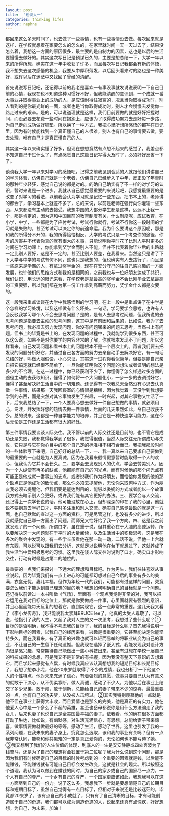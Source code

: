 ```yaml
---
layout: post
title:  "也谈大一"
categories: thinking lifes
author: nephne
---
```

都回来这么多天时间了，也去做了一些事情，也有一些事情没去做。每次回来就是这样，在学校就想着在家要怎么的怎么的，在家里就时间一天一天过去了，结果没怎么着，我想这一方面的原因很多，最主要的是自制力的因素，这也是以后的生活要慢慢去做好的。其实这次写日记是预谋已久的，主要是想总结一下，大学一年以来的所得所想，确实在这一年中收获了许多，而且每次写日记我都会有新的体悟，我不想失去这次感悟的机会，我要从中厚积薄发，以后回头看来时的路也是一种美好，或许以后在迷茫中又找回了曾经的清醒。

<!--more-->
首先说说写日记吧，还记得以前的我老是喜欢一有事没事就发说说表明一下自己目前的心情，我现在也不知道这种习惯好不好，但我能清醒的意识到，一个成就一番大事业并取得事业上的成功的人，是应该耐得住寂寞的，况且当你取得成功时，别人看到的是你最光鲜的一面，或者也是当你取得成功时，别人才会慢慢去发觉你一路走过来的艰辛。是的，可以说道理就是这样，我们目前要做的就是好好把握时间，而没必要去花费一些时间在抱怨上，应该为了取得成功努力去走好每一步路，为自己走向成功做好铺垫。所以换了一种方式，我把心里所想所感悟的都写在日记里，因为有时候能找到一个真正懂自己的人很难，别人也有自己的事情要去做，要去处理，唯有自己才是真正懂自己的人。

其实这一年以来确实懂了好多，但现在想想竟然有点想不起来的感觉了，我差点都不知道自己干过什么了，有点感觉自己这篇日记写得太及时了，必须好好反省一下了。

谈谈我大学一年以来对学习的感悟吧，记得之前我见到合适的人就跟他们讲讲自己的学习体验，仿佛自己就是一个老者，仿佛自己已经步入了中年，反正没了年青时的那种年少轻狂，感觉自己说的都是对的。的确自己确实有了不一样的对学习的认识，暂时来说是一个进步。我就从自己感觉最重要的来说起吧，我感觉最重要的是改变了对学习的看法，以前我会认为学习就是记忆一些东西，把书本上的，老师讲的都会了，学习基本上就差不多了，总的来说，以前是老师在强行向你灌输一些东西，从来都没有主动的去接受。我想中国的大部分学生都是这样，远远不止我一个，那是肯定的，因为这和中国目前的教育制度有关，什么制度呢，应试教育，在小学，中学，一些都是为了应付考试，考试行你就行，考试不行你这一段时间的学习就是失败的，甚至考试可以决定你的前途命运。我为什么要讲这个原因呢，那是和我的所得分不开的，我的所得恰恰相反，大学的考试只是一个考查你的途径，你考的厉害并不代表你真的就有很大的本事，只能说明你平时花了比别人平时更多的时间在学习功课上，你能拿到奖学金而别人不能，但并不代表着你毕业后的出路就一定比别人要好，这是不一定的，甚至比别人要差，在我看来。当然这只是讲了下下大学与中学的考试有何不同，这也只是我想的，但也确实有人去践行了，而且是一些原来是学霸的人，有拿过奖学金的，现在在安分守己的往自己感兴趣的一方面发展，也许他们的思维方式和我的是相同的，之前我也与一位好朋友达成了共识，我们认识，用长远的眼光来看，在学校老是拿最高的奖学金不会比刚毕业去拿最高的工资要强，所以我们都在为第一份工作拿到高薪而努力，奖学金什么都是次要的。

这一段我来重点谈谈在大学中我感悟到的学习吧，在上一段中是重点讲了在中学是个怎样的学习处境，以及这样做有什么坏处。一句话，学习要学会思考，也许有人会反驳我学习哪个人不会去思考问题？是的，是有人去思考过问题，但我所说的去思考问题是指要去主动的思考问题，这其中是有前因和后果的，比如说，我为了去思考问题，我必须去努力发现问题，你没有问题哪来的问题去思考，当然书上有问题，但书上的毕竟是书上的，在发现问题的过程中，我就能学到很多东西，甚至可以这么说，如果不是对你要学的内容非常的了解，你就根本发现不了问题，所以这样看来，自己发现问题和看书本上的问题根本不是一个层次上的。再者我们要去把发现的问题分析好它，并通过自己各方面的努力去亲自动手去解决好它，有一句话总结的好，叫做大胆假设，小心求证，其实这一过程你看似简单，但要是能自己亲自把它搞定就已经很不简单了，一旦你能证明你这个问题的想法或者证明的想法是多少的不合理，在这一过程中，你已经获利不少了，你懂得了怎么样通过多方面的途径主动的去获取知识，懂得了如何将一个大问题化小，一步一步的去调试好它，懂得了甚至解决好生活当中的一切难题。还记得有一次我总天全然没有心思去认真做一件事情，结果那一天我回寝室的心情很是糟糕，因为我觉着一天没学到我想要学到的东西，而是突然对其它事物发生了兴趣，一时兴起，对其它事物又忙活了一下，后来我总结了一下，一个人要真心想去做好一件自己想做的事情，就必须用心，专注，并发挥好您的热情去做一件事情，后面的几天果然如此，令自己收获不少。总的说来，这都是一种自学能力的培养，并且它是一种快速学习能力，这在今后无论是工作还是生活都有很大的好处。	

第三件事情我要谈谈人际交往。我不管以前的人际交往还是目前的，也不管它是成功还是失败，我都觉得我学到了很多，我觉得很值，当然人际交往无所谓成功与失败，它只是与它在你心目中的那个自己定的标准相不相符合而已。我把我那段时间的一些体验写下来吧，自己好好的总结一下，一、我一真以来自己要求自己要做到的最重要的一点就是为人要真诚，因为在我看来假情假意暂时能取得一个人的欢心，但我认为它并不会长久。二、要学会去发现别人的优点，学会去赞美别人，因为一个人纵使有再多的缺点，他都能有自己的闪光点，而有时候他的那个闪光点有可能正是他成就一番事业的支点，或者说我们作为好朋友，而恰恰你发现的他的那个缺点正是他成功的致命点，那么你必须去提醒他，无论你采取何种方式，作为朋友我必须去提醒他，但我们要是能达到目的，能够以委婉的方式或者能以一个故事我方式去暗示别人会更好，或许我们能有其它更好的办法。三、要学会与人交流，还记得上一次学长说的话，他可能没放在心上，但却深深的印在了我的心里，他就说不要刻意去学好口才，平时多注重和别人交流。确实自己感觉最缺的就是这一方面，也自己默默的查过这一方面的资料，可是尽管这样，也没有多少的进步，所以我就感觉自己哪一方面出了问题，而师兄又恰好给了我一个方向。四、这是我之前就发现了的一个问题，所谓口才，虽在重于说，但其重心在于大脑的高速运转，所以要解决这一大问题就在于平时的大量阅读，以及生活当中的积极思考，这是我在多次的聚会中发现的，有一些学长虽看他在那一动一动，二话不说，但他一上台就有东西，可以说可以跟我们去分析，这就足以说明他在台下就想过了，这就养成了我生活当中爱积极思考的习惯。这里我在谈人际交往时说到了口才，确实口才影响交往，行动有时候是占第二的地位的。

最重要的一点我们来探讨一下远大的理想和目标吧。作为男生，我们往往喜欢从事业说起，因为毕竟我们有一点上进心的可能都幻想过自己今后的事业有多么的美满，衣食无忧，妻儿幸福。但作为年轻一代的我们，可能都有过这样的问题，究竟要怎么我们才能达到自己理想的目的地？我想如何明确自己的目标就是一个问题。还记得以前读过一本书叫做《气场》，里面有一个观点我觉得非常的对，我可以把它运用在我对目标的定位上，那就是你要做成一件事，心里面就要有强烈的意识，并且心里面能每天反复的想着它，直到实现它，这一点非常的重要。这几天我又看了《李小龙传奇》，我只能说我太崇拜BRUCE lee了，他真的太受人尊敬了，可以说，他指引了我的人生，又起了我对人生的又一次思考，我想过了些什么呢？①目标的是否明确，我不得不考虑我的目标了，我的目标是什么呢？首先我得说明一下影响目标的因素，以我自己的经历来看，兴趣是很重要的，它甚至能决定你能坚持多久，而在我看来，有了真正的兴趣也就可以轻而易举的将职业转变为自己的事业，不让自己的一生留下任何遗憾。但我现在选择了嵌入式，我能发现我对设计方向很是感兴趣，常常期待自己能做出一些小科技出来，甚至有过想在学校一展自己的科技成果的念想，可是我又不是非常的有把握，因为我没有整天下意识的去想着它，而且学起来感觉有点累，有时候我真应该认真想想我的短期目标和长期目标了，我想了想李小龙，他在20来岁就取得了不少的成绩，我也分析了一下他这个人的个性特点，他对未来充满了信心，有着强烈的意愿，做事只要自己认为有意义的就敢于下决心，从不优柔寡断，做人真诚，感动了不少人，为他以后在事业上结交了多少兄弟，敢于闯，敢于创新，总能给自己的妻子带来不少的惊喜，最最重要的一点，他有自己的功夫梦，从没被人击垮过。②其实我特别羡慕他的一点就是他不但在事业上获得大丰收，而且爱情也是那么的完美，他是真正的有实力，他在他爱人心中是一个多么了不起的英雄，甚至也岳母都说你是用什么方法骗走了我的女儿，后来也妻子也说自己是全美国最幸福的妻子。依我看，他的确在很多方面都打动了琳达，比如说，有幽默感，对生活充满信心，有思想，总能给妻子带来惊喜，做事情要做就做最好的等等，感动了生活，感动了世界。这里也引发了我的一系列问题，在我未来的妻子身上，究竟怎么选取，该和我的事业有关吗？但有一点我非常认同，能够和你共患难的一定是真正爱你的，无论如何也不能亏待了她。③我又想到了我们的人生价值的体现，到底人的一生是安安静静或四处奔波为了钱奋斗，还是为了自己的理想将金钱置于第二位呢？我为什么说到这个问题，那是因为我们有时候确定自己的目标的时候考虑到的一个重要的因素就是钱，以后能不能赚钱，不能赚钱就有可能自己目标会发生改变，这就是社会的现实。所以按照这个道理，我认为可以做到在赚钱的同时，为自己的家乡或自己的国家尽一点力，一个人有自己的尊严，一个乡有自己的尊严，一个国家更应该如此，我想我可以在这一方面尽到自己的一份力。说了这么多，我想我下一步就是要想清楚自己的长期目标和短期目标了，虽然自己觉得有一点目标了，但相对于来说还是比较迷茫的，毕竟都20来岁了，该有点自己的小成就了，只有有了自己清晰的目标，才有可能创造属于自己的奇迹，我们都可以成为创造奇迹的人，说起来还真有点愧疚，好好想想，为自己，为未来，加油！